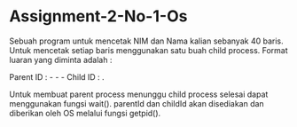# Assignment-2-No-1-Os
Sebuah program untuk mencetak NIM dan Nama kalian sebanyak 40 baris. Untuk mencetak setiap baris menggunakan satu buah child process. Format luaran yang diminta adalah :

Parent ID : <parentId>
<NIM> - <Nama> - <Kelas> - Child ID : <childId>.

Untuk membuat parent process menunggu child process selesai dapat menggunakan fungsi wait().  parentId dan childId akan disediakan dan diberikan oleh OS melalui fungsi getpid(). 
